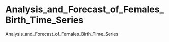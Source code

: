 # Analysis_and_Forecast_of_Females_Birth_Time_Series
Analysis_and_Forecast_of_Females_Birth_Time_Series
